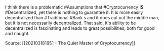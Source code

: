 I think there is a problematic #Assumptions that #Cryptocurrency **IS** #Decentralized, yet there is nothing to guarantee it. It is more easily decentralized than #Traditional #Bank s and it does cut out the middle man, but it is not necessarily decentralized. That said, it's ability to be decentralized is fascinating and leads to great possibilities, both for good and naught. 

Source: [[202103181651 - The Quiet Master of Cryptocurrency]]
